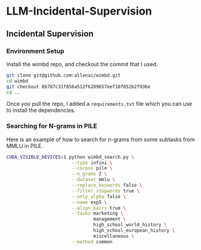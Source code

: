 # LLM-Incidental-Supervision
## Incidental Supervision

### Environment Setup

Install the wimbd repo, and checkout the commit that I used.
```bash
git clone git@github.com:allenai/wimbd.git
cd wimbd
git checkout 0b787c31f856a512f6289657eef10f852b2f936e
cd ..
```

Once you pull the repo, I added a `requirements.txt` file which you can use to install the dependencies.

### Searching for N-grams in PILE

Here is an example of how to search for n-grams from some subtasks from MMLU in PILE.

```bash
CUDA_VISIBLE_DEVICES=1 python wimbd_search.py \
                        --type infini \
                        --corpus pile \
                        --n_grams 2 \
                        --dataset mmlu \
                        --replace_keywords false \
                        --filter_stopwords true \
                        --only_alpha false \
                        --name exp5 \
                        --align_pairs true \
                        --tasks marketing \
                                management \
                                high_school_world_history \
                                high_school_european_history \
                                miscellaneous \
                        --method common
```